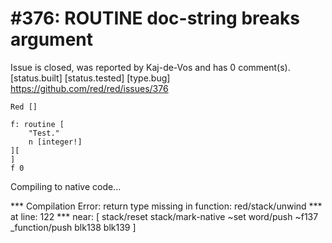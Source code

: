 
#376: ROUTINE doc-string breaks argument
================================================================================
Issue is closed, was reported by Kaj-de-Vos and has 0 comment(s).
[status.built] [status.tested] [type.bug]
<https://github.com/red/red/issues/376>

```
Red []

f: routine [
    "Test."
    n [integer!]
][
]
f 0
```

Compiling to native code... 

**\* Compilation Error: return type missing in function: red/stack/unwind 
**\* at line: 122 
**\* near: [
    stack/reset 
    stack/mark-native ~set 
    word/push ~f137 _function/push 
    blk138 blk139
]



